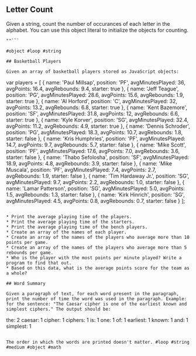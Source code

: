 ## Letter Count

Given a string, count the number of occurances of each letter in the alphabet. You can use this object literal to initialize the objects for counting.

```
""```

#object #loop #string

## Basketball Players

Given an array of basketball players stored as JavaScript objects:

```
var players = [
  {
    name: 'Paul Millsap',
    position: 'PF',
    avgMinutesPlayed: 36,
    avgPoints: 16.4,
    avgRebounds: 9.4,
    starter: true
  },
  {
    name: 'Jeff Teague',
    position: 'PG',
    avgMinutesPlayed: 28.6,
    avgPoints: 15.6,
    avgRebounds: 1.9,
    starter: true
  },
  {
    name: 'Al Horford',
    position: 'C',
    avgMinutesPlayed: 32,
    avgPoints: 13.2,
    avgRebounds: 6.8,
    starter: true
  },
  {
    name: 'Kent Bazemore',
    position: 'SF',
    avgMinutesPlayed: 31.8,
    avgPoints: 12,
    avgRebounds: 6.6,
    starter: true
  },
  {
    name: 'Kyle Korver',
    position: 'SG',
    avgMinutesPlayed: 32.4,
    avgPoints: 11.2,
    avgRebounds: 4.9,
    starter: true
  },
  {
    name: 'Dennis Schroder',
    position: 'PG',
    avgMinutesPlayed: 18.3,
    avgPoints: 10.7,
    avgRebounds: 1.8,
    starter: false
  },
  {
    name: 'Kris Humphries',
    position: 'PF',
    avgMinutesPlayed: 14.7,
    avgPoints: 9.7,
    avgRebounds: 5.7,
    starter: false
  },
  {
    name: 'Mike Scott',
    position: 'PF',
    avgMinutesPlayed: 17.6,
    avgPoints: 7.0,
    avgRebounds: 3.6,
    starter: false
  },
  {
    name: 'Thabo Sefolosha',
    position: 'SF',
    avgMinutesPlayed: 18.9,
    avgPoints: 4.8,
    avgRebounds: 3.9,
    starter: false
  },
  {
    name: 'Mike Muscala',
    position: 'PF',
    avgMinutesPlayed: 7.4,
    avgPoints: 2.7,
    avgRebounds: 1.9,
    starter: false
  },
  {
    name: 'Tim Hardaway Jr.',
    position: 'SG',
    avgMinutesPlayed: 9.7,
    avgPoints: 2.2,
    avgRebounds: 1.0,
    starter: false
  },
  {
    name: 'Lamar Patterson',
    position: 'SG',
    avgMinutesPlayed: 5.0,
    avgPoints: 1.5,
    avgRebounds: 1.3,
    starter: false
  },
  {
    name: 'Kirk Hinrich',
    position: 'SG',
    avgMinutesPlayed: 4.5,
    avgPoints: 0.8,
    avgRebounds: 0.7,
    starter: false
  }
];
```

* Print the average playing time of the players.
* Print the average playing time of the starters.
* Print the average playing time of the bench players.
* Create an array of the names of each player.
* Create an array of the names of the players who average more than 10 points per game.
* Create an array of the names of the players who average more than 5 rebounds per game.
* Who is the player with the most points per minute played? Write a program to find that out.
* Based on this data, what is the average points score for the team as a whole?

## Word Summary

Given a paragraph of text, for each word present in the paragraph, print the number of time the word was used in the paragraph. Example: for the sentence: "The Caesar cipher is one of the earliest known and simplest ciphers." The output should be:

```
the: 2
caesar: 1
cipher: 1
ciphers: 1
is: 1
one: 1
of: 1
earliest: 1
known: 1
and: 1
simplest: 1
```

The order in which the words are printed doesn't matter. #loop #string #medium #object #math
